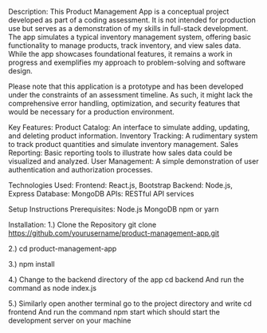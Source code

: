 Description:
This Product Management App is a conceptual project developed as part of a coding assessment. It is not intended for production use but serves as a demonstration of my skills in full-stack development. The app simulates a typical inventory management system, offering basic functionality to manage products, track inventory, and view sales data. While the app showcases foundational features, it remains a work in progress and exemplifies my approach to problem-solving and software design.

Please note that this application is a prototype and has been developed under the constraints of an assessment timeline. As such, it might lack the comprehensive error handling, optimization, and security features that would be necessary for a production environment.

Key Features:
Product Catalog: An interface to simulate adding, updating, and deleting product information.
Inventory Tracking: A rudimentary system to track product quantities and simulate inventory management.
Sales Reporting: Basic reporting tools to illustrate how sales data could be visualized and analyzed.
User Management: A simple demonstration of user authentication and authorization processes.

Technologies Used:
Frontend: React.js, Bootstrap
Backend: Node.js, Express
Database: MongoDB
APIs: RESTful API services


Setup Instructions Prerequisites:
Node.js
MongoDB
npm or yarn

Installation: 
1.) Clone the Repository
git clone https://github.com/yourusername/product-management-app.git

2.) cd product-management-app

3.) npm install

4.) Change to the backend directory of the app 
cd backend
And run the command as 
node index.js 

5.) Similarly open another terminal go to the project directory and write
cd frontend 
And run the command 
npm start 
which should start the development server on your machine



